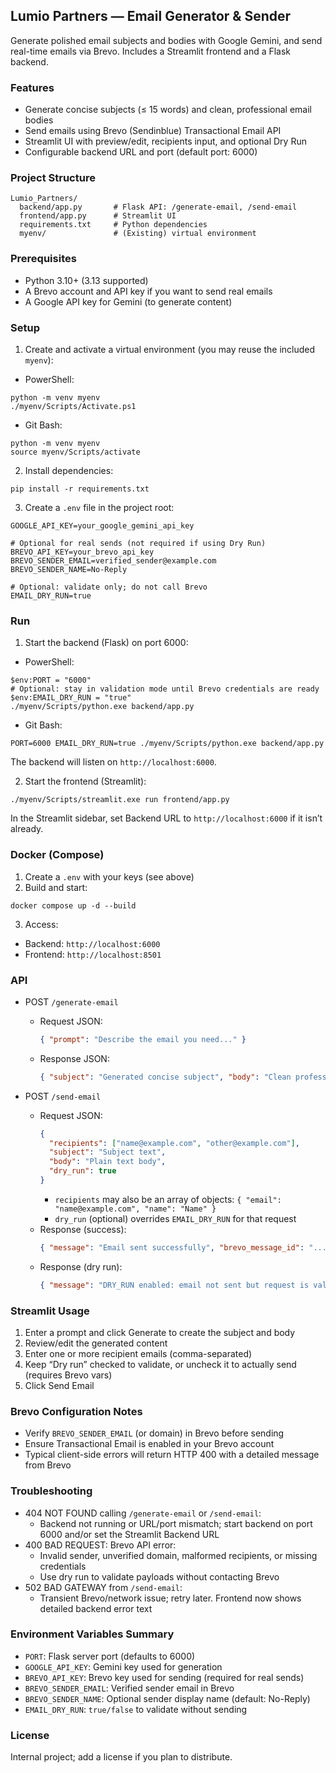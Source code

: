 ## Lumio Partners — Email Generator & Sender

Generate polished email subjects and bodies with Google Gemini, and send real-time emails via Brevo. Includes a Streamlit frontend and a Flask backend.

### Features
- Generate concise subjects (≤ 15 words) and clean, professional email bodies
- Send emails using Brevo (Sendinblue) Transactional Email API
- Streamlit UI with preview/edit, recipients input, and optional Dry Run
- Configurable backend URL and port (default port: 6000)

### Project Structure
```
Lumio_Partners/
  backend/app.py       # Flask API: /generate-email, /send-email
  frontend/app.py      # Streamlit UI
  requirements.txt     # Python dependencies
  myenv/               # (Existing) virtual environment
```

### Prerequisites
- Python 3.10+ (3.13 supported)
- A Brevo account and API key if you want to send real emails
- A Google API key for Gemini (to generate content)

### Setup
1) Create and activate a virtual environment (you may reuse the included `myenv`):

- PowerShell:
```
python -m venv myenv
./myenv/Scripts/Activate.ps1
```

- Git Bash:
```
python -m venv myenv
source myenv/Scripts/activate
```

2) Install dependencies:
```
pip install -r requirements.txt
```

3) Create a `.env` file in the project root:
```
GOOGLE_API_KEY=your_google_gemini_api_key

# Optional for real sends (not required if using Dry Run)
BREVO_API_KEY=your_brevo_api_key
BREVO_SENDER_EMAIL=verified_sender@example.com
BREVO_SENDER_NAME=No-Reply

# Optional: validate only; do not call Brevo
EMAIL_DRY_RUN=true
```

### Run
1) Start the backend (Flask) on port 6000:

- PowerShell:
```
$env:PORT = "6000"
# Optional: stay in validation mode until Brevo credentials are ready
$env:EMAIL_DRY_RUN = "true"
./myenv/Scripts/python.exe backend/app.py
```

- Git Bash:
```
PORT=6000 EMAIL_DRY_RUN=true ./myenv/Scripts/python.exe backend/app.py
```

The backend will listen on `http://localhost:6000`.

2) Start the frontend (Streamlit):
```
./myenv/Scripts/streamlit.exe run frontend/app.py
```

In the Streamlit sidebar, set Backend URL to `http://localhost:6000` if it isn’t already.

### Docker (Compose)
1) Create a `.env` with your keys (see above)
2) Build and start:
```
docker compose up -d --build
```
3) Access:
- Backend: `http://localhost:6000`
- Frontend: `http://localhost:8501`

### API
- POST `/generate-email`
  - Request JSON:
    ```json
    { "prompt": "Describe the email you need..." }
    ```
  - Response JSON:
    ```json
    { "subject": "Generated concise subject", "body": "Clean professional email body" }
    ```

- POST `/send-email`
  - Request JSON:
    ```json
    {
      "recipients": ["name@example.com", "other@example.com"],
      "subject": "Subject text",
      "body": "Plain text body",
      "dry_run": true
    }
    ```
    - `recipients` may also be an array of objects: `{ "email": "name@example.com", "name": "Name" }`
    - `dry_run` (optional) overrides `EMAIL_DRY_RUN` for that request
  - Response (success):
    ```json
    { "message": "Email sent successfully", "brevo_message_id": "..." }
    ```
  - Response (dry run):
    ```json
    { "message": "DRY_RUN enabled: email not sent but request is valid." }
    ```

### Streamlit Usage
1) Enter a prompt and click Generate to create the subject and body
2) Review/edit the generated content
3) Enter one or more recipient emails (comma-separated)
4) Keep “Dry run” checked to validate, or uncheck it to actually send (requires Brevo vars)
5) Click Send Email

### Brevo Configuration Notes
- Verify `BREVO_SENDER_EMAIL` (or domain) in Brevo before sending
- Ensure Transactional Email is enabled in your Brevo account
- Typical client-side errors will return HTTP 400 with a detailed message from Brevo

### Troubleshooting
- 404 NOT FOUND calling `/generate-email` or `/send-email`:
  - Backend not running or URL/port mismatch; start backend on port 6000 and/or set the Streamlit Backend URL
- 400 BAD REQUEST: Brevo API error:
  - Invalid sender, unverified domain, malformed recipients, or missing credentials
  - Use dry run to validate payloads without contacting Brevo
- 502 BAD GATEWAY from `/send-email`:
  - Transient Brevo/network issue; retry later. Frontend now shows detailed backend error text

### Environment Variables Summary
- `PORT`: Flask server port (defaults to 6000)
- `GOOGLE_API_KEY`: Gemini key used for generation
- `BREVO_API_KEY`: Brevo key used for sending (required for real sends)
- `BREVO_SENDER_EMAIL`: Verified sender email in Brevo
- `BREVO_SENDER_NAME`: Optional sender display name (default: No-Reply)
- `EMAIL_DRY_RUN`: `true/false` to validate without sending

### License
Internal project; add a license if you plan to distribute.


